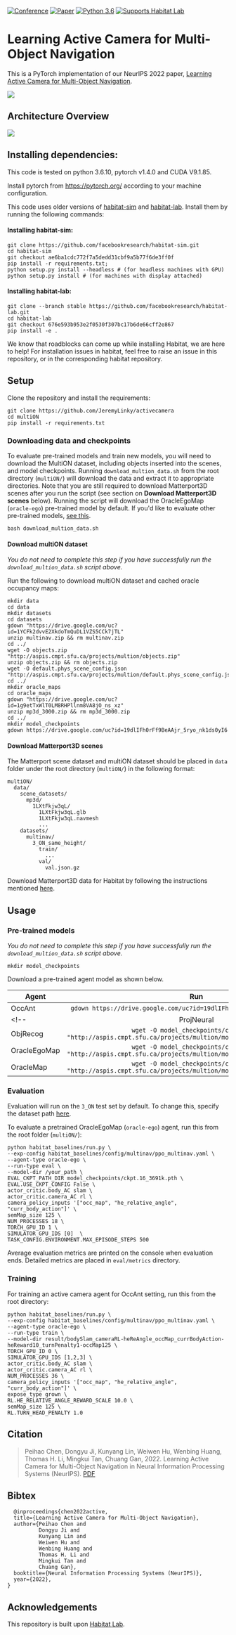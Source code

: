 

[![Conference](https://img.shields.io/badge/neurips-2022-blue)](https://nips.cc/)
[![Paper](https://img.shields.io/badge/arxiv-2210.07505-B31B1B)](https://arxiv.org/abs/2210.07505)
[![Python 3.6](https://img.shields.io/badge/python-3.6-blue.svg)](https://www.python.org/downloads/release/python-360/)
[![Supports Habitat Lab](https://img.shields.io/static/v1?label=supports&message=Habitat%20Lab&color=informational&link=https://github.com/facebookresearch/habitat-lab)](https://github.com/facebookresearch/habitat-lab)

# Learning Active Camera for Multi-Object Navigation
 

This is a PyTorch implementation of our NeurIPS 2022 paper, [Learning Active Camera for Multi-Object Navigation](https://arxiv.org/abs/2210.07505).

<!-- Project Webpage: https://shivanshpatel35.github.io/multi-ON/ -->

![](docs/activate_camera.gif)

## Architecture Overview
![](docs/overview.png)


## Installing dependencies:

This code is tested on python 3.6.10, pytorch v1.4.0 and CUDA V9.1.85.

Install pytorch from https://pytorch.org/ according to your machine configuration.

This code uses older versions of [habitat-sim](https://github.com/facebookresearch/habitat-sim) and [habitat-lab](https://github.com/facebookresearch/habitat-lab). Install them by running the following commands:

#### Installing habitat-sim:

```
git clone https://github.com/facebookresearch/habitat-sim.git
cd habitat-sim 
git checkout ae6ba1cdc772f7a5dedd31cbf9a5b77f6de3ff0f
pip install -r requirements.txt; 
python setup.py install --headless # (for headless machines with GPU)
python setup.py install # (for machines with display attached)
```

#### Installing habitat-lab:
```
git clone --branch stable https://github.com/facebookresearch/habitat-lab.git
cd habitat-lab
git checkout 676e593b953e2f0530f307bc17b6de66cff2e867
pip install -e .
```

We know that roadblocks can come up while installing Habitat, we are here to help! For installation issues in habitat, feel free to raise an issue in this repository, or in the corresponding habitat repository.



## Setup
Clone the repository and install the requirements:

```
git clone https://github.com/JeremyLinky/activecamera
cd multiON
pip install -r requirements.txt
```

### Downloading data and checkpoints

To evaluate pre-trained models and train new models, you will need to download the MultiON dataset, including objects inserted into the scenes, and model checkpoints. Running `download_multion_data.sh` from the root directory (`multiON/`) will download the data and extract it to appropriate directories. Note that you are still required to download Matterport3D scenes after you run the script (see section on **Download Matterport3D scenes** below). Running the script will download the OracleEgoMap (`oracle-ego`) pre-trained model by default. If you'd like to evaluate other pre-trained models, [see this](docs/downloading_pretrained_models.md).

```
bash download_multion_data.sh
```

#### Download multiON dataset

*You do not need to complete this step if you have successfully run the `download_multion_data.sh` script above.*

Run the following to download multiON dataset and cached oracle occupancy maps:
```
mkdir data
cd data
mkdir datasets
cd datasets
gdown "https://drive.google.com/uc?id=1YCFk2dvvE2XkdoTmQuDL1VZS5CCk7jTL"
unzip multinav.zip && rm multinav.zip
cd ../
wget -O objects.zip "http://aspis.cmpt.sfu.ca/projects/multion/objects.zip"
unzip objects.zip && rm objects.zip
wget -O default.phys_scene_config.json "http://aspis.cmpt.sfu.ca/projects/multion/default.phys_scene_config.json"
cd ../
mkdir oracle_maps
cd oracle_maps
gdown "https://drive.google.com/uc?id=1g9etTxWlT0LM8RHPllnm8VA8jO_ns_xz"
unzip mp3d_3000.zip && rm mp3d_3000.zip
cd ../
mkdir model_checkpoints
gdown https://drive.google.com/uc?id=19dlIFh0rFf9BeAAjr_5ryo_nk1ds0yI6
```

#### Download Matterport3D scenes

The Matterport scene dataset and multiON dataset should be placed in `data` folder under the root directory (`multiON/`) in the following format:

```
multiON/
  data/
    scene_datasets/
      mp3d/
        1LXtFkjw3qL/
          1LXtFkjw3qL.glb
          1LXtFkjw3qL.navmesh
          ...
    datasets/
      multinav/
        3_ON_same_height/
          train/
            ...
          val/
            val.json.gz
```				

Download Matterport3D data for Habitat by following the instructions mentioned [here](https://github.com/facebookresearch/habitat-api#data).

## Usage

### Pre-trained models

*You do not need to complete this step if you have successfully run the `download_multion_data.sh` script above.* 

```
mkdir model_checkpoints
``` 
Download a pre-trained agent model as shown below.

| Agent            | Run                                                                                                  |
|------------------|:----------------------------------------------------------------------------------------------------:|
| OccAnt           |`gdown https://drive.google.com/uc?id=19dlIFh0rFf9BeAAjr_5ryo_nk1ds0yI6`|
<!-- | ProjNeural       |`wget -O model_checkpoints/ckpt.1.pth "http://aspis.cmpt.sfu.ca/projects/multion/model_checkpoints/ckpt.1.pth"`|
| ObjRecog         |`wget -O model_checkpoints/ckpt.2.pth "http://aspis.cmpt.sfu.ca/projects/multion/model_checkpoints/ckpt.2.pth"`|
| OracleEgoMap     |`wget -O model_checkpoints/ckpt.3.pth "http://aspis.cmpt.sfu.ca/projects/multion/model_checkpoints/ckpt.3.pth"`|
| OracleMap        |`wget -O model_checkpoints/ckpt.4.pth "http://aspis.cmpt.sfu.ca/projects/multion/model_checkpoints/ckpt.4.pth"`| -->


### Evaluation


Evaluation will run on the `3_ON` test set by default. To change this, specify the dataset path [here](https://github.com/saimwani/multiON/blob/main/configs/tasks/multinav_mp3d.yaml#L48).


To evaluate a pretrained OracleEgoMap (`oracle-ego`) agent, run this from the root folder (`multiON/`):

```
python habitat_baselines/run.py \
--exp-config habitat_baselines/config/multinav/ppo_multinav.yaml \
--agent-type oracle-ego \
--run-type eval \
--model-dir /your_path \
EVAL_CKPT_PATH_DIR model_checkpoints/ckpt.16_3691k.pth \
EVAL.USE_CKPT_CONFIG False \
actor_critic.body_AC slam \
actor_critic.camera_AC rl \
camera_policy_inputs '["occ_map", "he_relative_angle", "curr_body_action"]' \
semMap_size 125 \
NUM_PROCESSES 18 \
TORCH_GPU_ID 1 \
SIMULATOR_GPU_IDS [0]  \
TASK_CONFIG.ENVIRONMENT.MAX_EPISODE_STEPS 500
``` 

<!-- For other agent types, the `--agent-type` argument should be changed according to this table:


| Agent         |  Agent type      |
|---------------|------------------|
| NoMap(RNN)    | `no-map`         |
| OracleMap     | `oracle`         |
| OracleEgoMap  | `oracle-ego`     |
| ProjNeuralmap | `proj-neural`    |
| ObjRecogMap   | `obj-recog`      | -->


Average evaluation metrics are printed on the console when evaluation ends. Detailed metrics are placed in `eval/metrics` directory. 

### Training

For training an active camera agent for OccAnt setting, run this from the root directory: 

```
python habitat_baselines/run.py \
--exp-config habitat_baselines/config/multinav/ppo_multinav.yaml \
--agent-type oracle-ego \
--run-type train \
--model-dir result/bodySlam_cameraRL-heReAngle_occMap_currBodyAction-heReward10_turnPenalty1-occMap125 \
TORCH_GPU_ID 0 \
SIMULATOR_GPU_IDS [1,2,3] \
actor_critic.body_AC slam \
actor_critic.camera_AC rl \
NUM_PROCESSES 36 \
camera_policy_inputs '["occ_map", "he_relative_angle", "curr_body_action"]' \
expose_type grown \
RL.HE_RELATIVE_ANGLE_REWARD_SCALE 10.0 \
semMap_size 125 \
RL.TURN_HEAD_PENALTY 1.0
```
<!-- For other setting, the `--agent-type` argument would change accordingly.  -->



## Citation
>Peihao Chen, Dongyu Ji, Kunyang Lin, Weiwen Hu, Wenbing Huang, Thomas H. Li, Mingkui Tan, Chuang Gan, 2022. Learning Active Camera for Multi-Object Navigation in Neural Information Processing Systems (NeurIPS). [PDF](https://arxiv.org/pdf/2210.07505.pdf)

## Bibtex
```
  @inproceedings{chen2022active,
  title={Learning Active Camera for Multi-Object Navigation},
  author={Peihao Chen and
          Dongyu Ji and
          Kunyang Lin and
          Weiwen Hu and
          Wenbing Huang and
          Thomas H. Li and
          Mingkui Tan and
          Chuang Gan},
  booktitle={Neural Information Processing Systems (NeurIPS)},
  year={2022},
}
```

## Acknowledgements
This repository is built upon [Habitat Lab](https://github.com/facebookresearch/habitat-lab).
